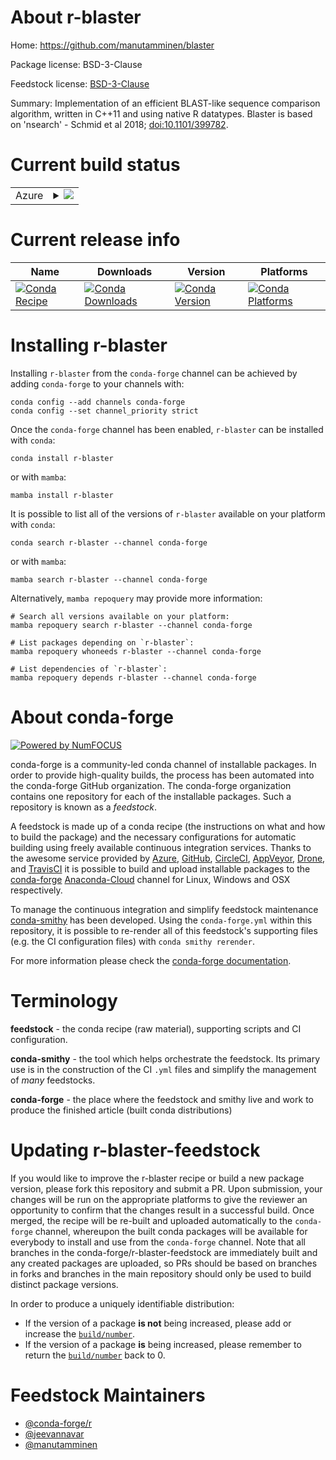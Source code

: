 About r-blaster
===============

Home: https://github.com/manutamminen/blaster

Package license: BSD-3-Clause

Feedstock license: [BSD-3-Clause](https://github.com/conda-forge/r-blaster-feedstock/blob/main/LICENSE.txt)

Summary: Implementation of an efficient BLAST-like sequence comparison algorithm, written in C++11 and using native R datatypes. Blaster is based on 'nsearch' - Schmid et al 2018; <doi:10.1101/399782>.

Current build status
====================


<table>
    
  <tr>
    <td>Azure</td>
    <td>
      <details>
        <summary>
          <a href="https://dev.azure.com/conda-forge/feedstock-builds/_build/latest?definitionId=14381&branchName=main">
            <img src="https://dev.azure.com/conda-forge/feedstock-builds/_apis/build/status/r-blaster-feedstock?branchName=main">
          </a>
        </summary>
        <table>
          <thead><tr><th>Variant</th><th>Status</th></tr></thead>
          <tbody><tr>
              <td>linux_64_r_base4.1</td>
              <td>
                <a href="https://dev.azure.com/conda-forge/feedstock-builds/_build/latest?definitionId=14381&branchName=main">
                  <img src="https://dev.azure.com/conda-forge/feedstock-builds/_apis/build/status/r-blaster-feedstock?branchName=main&jobName=linux&configuration=linux_64_r_base4.1" alt="variant">
                </a>
              </td>
            </tr><tr>
              <td>linux_64_r_base4.2</td>
              <td>
                <a href="https://dev.azure.com/conda-forge/feedstock-builds/_build/latest?definitionId=14381&branchName=main">
                  <img src="https://dev.azure.com/conda-forge/feedstock-builds/_apis/build/status/r-blaster-feedstock?branchName=main&jobName=linux&configuration=linux_64_r_base4.2" alt="variant">
                </a>
              </td>
            </tr><tr>
              <td>osx_64_r_base4.1</td>
              <td>
                <a href="https://dev.azure.com/conda-forge/feedstock-builds/_build/latest?definitionId=14381&branchName=main">
                  <img src="https://dev.azure.com/conda-forge/feedstock-builds/_apis/build/status/r-blaster-feedstock?branchName=main&jobName=osx&configuration=osx_64_r_base4.1" alt="variant">
                </a>
              </td>
            </tr><tr>
              <td>osx_64_r_base4.2</td>
              <td>
                <a href="https://dev.azure.com/conda-forge/feedstock-builds/_build/latest?definitionId=14381&branchName=main">
                  <img src="https://dev.azure.com/conda-forge/feedstock-builds/_apis/build/status/r-blaster-feedstock?branchName=main&jobName=osx&configuration=osx_64_r_base4.2" alt="variant">
                </a>
              </td>
            </tr><tr>
              <td>win_64</td>
              <td>
                <a href="https://dev.azure.com/conda-forge/feedstock-builds/_build/latest?definitionId=14381&branchName=main">
                  <img src="https://dev.azure.com/conda-forge/feedstock-builds/_apis/build/status/r-blaster-feedstock?branchName=main&jobName=win&configuration=win_64_" alt="variant">
                </a>
              </td>
            </tr>
          </tbody>
        </table>
      </details>
    </td>
  </tr>
</table>

Current release info
====================

| Name | Downloads | Version | Platforms |
| --- | --- | --- | --- |
| [![Conda Recipe](https://img.shields.io/badge/recipe-r--blaster-green.svg)](https://anaconda.org/conda-forge/r-blaster) | [![Conda Downloads](https://img.shields.io/conda/dn/conda-forge/r-blaster.svg)](https://anaconda.org/conda-forge/r-blaster) | [![Conda Version](https://img.shields.io/conda/vn/conda-forge/r-blaster.svg)](https://anaconda.org/conda-forge/r-blaster) | [![Conda Platforms](https://img.shields.io/conda/pn/conda-forge/r-blaster.svg)](https://anaconda.org/conda-forge/r-blaster) |

Installing r-blaster
====================

Installing `r-blaster` from the `conda-forge` channel can be achieved by adding `conda-forge` to your channels with:

```
conda config --add channels conda-forge
conda config --set channel_priority strict
```

Once the `conda-forge` channel has been enabled, `r-blaster` can be installed with `conda`:

```
conda install r-blaster
```

or with `mamba`:

```
mamba install r-blaster
```

It is possible to list all of the versions of `r-blaster` available on your platform with `conda`:

```
conda search r-blaster --channel conda-forge
```

or with `mamba`:

```
mamba search r-blaster --channel conda-forge
```

Alternatively, `mamba repoquery` may provide more information:

```
# Search all versions available on your platform:
mamba repoquery search r-blaster --channel conda-forge

# List packages depending on `r-blaster`:
mamba repoquery whoneeds r-blaster --channel conda-forge

# List dependencies of `r-blaster`:
mamba repoquery depends r-blaster --channel conda-forge
```


About conda-forge
=================

[![Powered by
NumFOCUS](https://img.shields.io/badge/powered%20by-NumFOCUS-orange.svg?style=flat&colorA=E1523D&colorB=007D8A)](https://numfocus.org)

conda-forge is a community-led conda channel of installable packages.
In order to provide high-quality builds, the process has been automated into the
conda-forge GitHub organization. The conda-forge organization contains one repository
for each of the installable packages. Such a repository is known as a *feedstock*.

A feedstock is made up of a conda recipe (the instructions on what and how to build
the package) and the necessary configurations for automatic building using freely
available continuous integration services. Thanks to the awesome service provided by
[Azure](https://azure.microsoft.com/en-us/services/devops/), [GitHub](https://github.com/),
[CircleCI](https://circleci.com/), [AppVeyor](https://www.appveyor.com/),
[Drone](https://cloud.drone.io/welcome), and [TravisCI](https://travis-ci.com/)
it is possible to build and upload installable packages to the
[conda-forge](https://anaconda.org/conda-forge) [Anaconda-Cloud](https://anaconda.org/)
channel for Linux, Windows and OSX respectively.

To manage the continuous integration and simplify feedstock maintenance
[conda-smithy](https://github.com/conda-forge/conda-smithy) has been developed.
Using the ``conda-forge.yml`` within this repository, it is possible to re-render all of
this feedstock's supporting files (e.g. the CI configuration files) with ``conda smithy rerender``.

For more information please check the [conda-forge documentation](https://conda-forge.org/docs/).

Terminology
===========

**feedstock** - the conda recipe (raw material), supporting scripts and CI configuration.

**conda-smithy** - the tool which helps orchestrate the feedstock.
                   Its primary use is in the construction of the CI ``.yml`` files
                   and simplify the management of *many* feedstocks.

**conda-forge** - the place where the feedstock and smithy live and work to
                  produce the finished article (built conda distributions)


Updating r-blaster-feedstock
============================

If you would like to improve the r-blaster recipe or build a new
package version, please fork this repository and submit a PR. Upon submission,
your changes will be run on the appropriate platforms to give the reviewer an
opportunity to confirm that the changes result in a successful build. Once
merged, the recipe will be re-built and uploaded automatically to the
`conda-forge` channel, whereupon the built conda packages will be available for
everybody to install and use from the `conda-forge` channel.
Note that all branches in the conda-forge/r-blaster-feedstock are
immediately built and any created packages are uploaded, so PRs should be based
on branches in forks and branches in the main repository should only be used to
build distinct package versions.

In order to produce a uniquely identifiable distribution:
 * If the version of a package **is not** being increased, please add or increase
   the [``build/number``](https://docs.conda.io/projects/conda-build/en/latest/resources/define-metadata.html#build-number-and-string).
 * If the version of a package **is** being increased, please remember to return
   the [``build/number``](https://docs.conda.io/projects/conda-build/en/latest/resources/define-metadata.html#build-number-and-string)
   back to 0.

Feedstock Maintainers
=====================

* [@conda-forge/r](https://github.com/conda-forge/r/)
* [@jeevannavar](https://github.com/jeevannavar/)
* [@manutamminen](https://github.com/manutamminen/)

